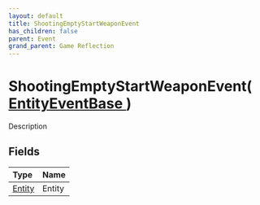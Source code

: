 ```yaml
---
layout: default
title: ShootingEmptyStartWeaponEvent
has_children: false
parent: Event
grand_parent: Game Reflection
---
```

# ShootingEmptyStartWeaponEvent( [ EntityEventBase ](/docs/game-reflection/events/entity_event_base) )
Description 

## Fields

| Type | Name |
|:-------------|:--------------|
| [Entity](/docs/game-reflection/classes/entity) | Entity |

